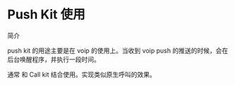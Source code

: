 # Push Kit 使用

简介

push kit 的用途主要是在 voip 的使用上。当收到 voip push 的推送的时候，会在后台唤醒程序，并执行一段时间。

通常 和 Call kit 结合使用。实现类似原生呼叫的效果。

